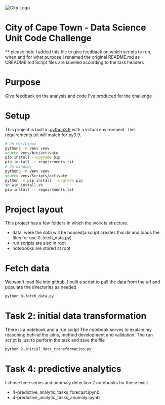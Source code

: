 
<img src="img/city_emblem.png" alt="City Logo"/>

# City of Cape Town - Data Science Unit Code Challenge
** please note I added this file to give feedback on which scripts to run, when and for what purpose
I renamed the original README.md as CREADME.md
Script files are labelled according to the task headers

# Purpose
Give feedback on the analysis and code I've produced for the challenge

# Setup
This project is built in <ins>python3.9</ins> with a virtual environment.
The requirements.txt will match for py3.9.
```sh
# On Mac/Linux
python3 -m venv venv
source venv/bin/activate
pip install --upgrade pip
pip install -r requirements.txt
# On windows
python3 -m venv venv
source venv/Scripts/activate
python -m pip install --upgrade pip
sh win_install.sh
pip install -r requirements.txt
```

# Project layout
This project has a few folders in which the work is structure.
* data: were the data will be housed(a script creates this dir and loads the files for use 0-fetch_data.py)
* run scripts are also in root
* notebooks are stored at root


# Fetch data
We won't load file into github. I built a script to pull the data from the url and populate the directories as needed.
```sh
python 0-fetch_data.py
```

# Task 2: initial data transformation
There is a notebook and a run script
The notebook serves to explain my reasoning behind the joins, method development and validation.
The run script is just to perform the task and save the file
```sh
python 2-initial_data_transformation.py
```

# Task 4: predictive analytics
I chose time series and anomaly detection
2 notebooks for these exist
* 4-predictive_analytic_tasks_forecast.ipynb
* 4-predictive_analytic_tasks_anomaly.ipynb